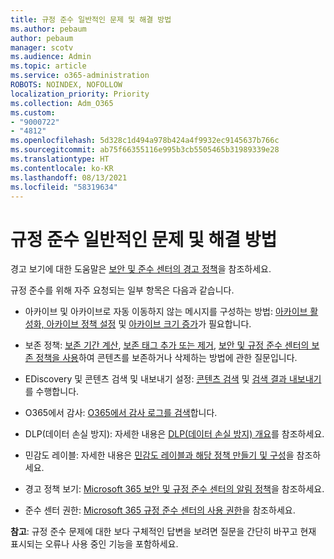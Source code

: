 ```yaml
---
title: 규정 준수 일반적인 문제 및 해결 방법
ms.author: pebaum
author: pebaum
manager: scotv
ms.audience: Admin
ms.topic: article
ms.service: o365-administration
ROBOTS: NOINDEX, NOFOLLOW
localization_priority: Priority
ms.collection: Adm_O365
ms.custom:
- "9000722"
- "4812"
ms.openlocfilehash: 5d328c1d494a978b424a4f9932ec9145637b766c
ms.sourcegitcommit: ab75f66355116e995b3cb5505465b31989339e28
ms.translationtype: HT
ms.contentlocale: ko-KR
ms.lasthandoff: 08/13/2021
ms.locfileid: "58319634"
---
```

# <a name="compliance-common-issues-and-resolutions"></a>규정 준수 일반적인 문제 및 해결 방법

경고 보기에 대한 도움말은 [보안 및 준수 센터의 경고 정책](https://docs.microsoft.com/microsoft-365/compliance/alert-policies)을 참조하세요.

규정 준수를 위해 자주 요청되는 일부 항목은 다음과 같습니다.

- 아카이브 및 아카이브로 자동 이동하지 않는 메시지를 구성하는 방법: [아카이브 활성화, 아카이브 정책 설정](https://docs.microsoft.com/microsoft-365/compliance/set-up-an-archive-and-deletion-policy-for-mailboxes) 및 [아카이브 크기 증가](https://docs.microsoft.com/microsoft-365/compliance/enable-unlimited-archiving)가 필요합니다.

- 보존 정책: [보존 기간 계산](https://docs.microsoft.com/exchange/security-and-compliance/messaging-records-management/retention-age), [보존 태그 추가 또는 제거](https://docs.microsoft.com/exchange/security-and-compliance/messaging-records-management/add-or-remove-retention-tags), [보안 및 규정 준수 센터의 보존 정책을 사용](https://docs.microsoft.com/exchange/security-and-compliance/messaging-records-management/create-a-retention-policy)하여 콘텐츠를 보존하거나 삭제하는 방법에 관한 질문입니다.

- EDiscovery 및 콘텐츠 검색 및 내보내기 설정: [콘텐츠 검색](https://docs.microsoft.com/microsoft-365/compliance/content-search) 및 [검색 결과 내보내기](https://docs.microsoft.com/microsoft-365/compliance/export-search-results)를 수행합니다.

- O365에서 감사: [O365에서 감사 로그를 검색](https://docs.microsoft.com/microsoft-365/compliance/search-the-audit-log-in-security-and-compliance)합니다.

- DLP(데이터 손실 방지): 자세한 내용은 [DLP(데이터 손실 방지) 개요](https://docs.microsoft.com/microsoft-365/compliance/data-loss-prevention-policies)를 참조하세요.
 
- 민감도 레이블: 자세한 내용은 [민감도 레이블과 해당 정책 만들기 및 구성](https://docs.microsoft.com/microsoft-365/compliance/create-sensitivity-labels)을 참조하세요.

- 경고 정책 보기: [Microsoft 365 보안 및 규정 준수 센터의 알림 정책](https://docs.microsoft.com/microsoft-365/compliance/alert-policies)을 참조하세요.

- 준수 센터 권한: [Microsoft 365 규정 준수 센터의 사용 권한](https://docs.microsoft.com/microsoft-365/compliance/microsoft-365-compliance-center-permissions)을 참조하세요.

**참고**: 규정 준수 문제에 대한 보다 구체적인 답변을 보려면 질문을 간단히 바꾸고 현재 표시되는 오류나 사용 중인 기능을 포함하세요.
